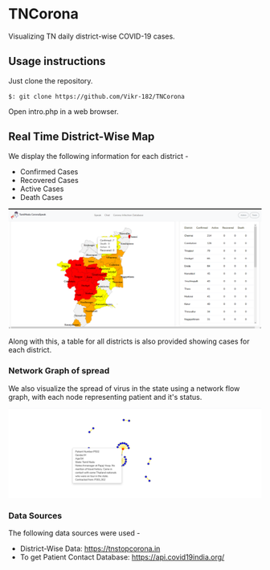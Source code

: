 # TNCorona

Visualizing TN daily district-wise COVID-19 cases.

## Usage instructions
Just clone the repository.
```
$: git clone https://github.com/Vikr-182/TNCorona
```
Open intro.php in a web browser.

## Real Time District-Wise Map
We display the following information for each district -

- Confirmed Cases
- Recovered Cases
- Active Cases
- Death Cases

![Map and Table](./images/map.png)

Along with this, a table for all districts is also provided showing cases for each district.

### Network Graph of spread
We also visualize the spread of virus in the state using a network flow graph, with each node representing patient and it's status.

![Spread](./images/spread.png)

### Data Sources
The following data sources were used - 

- District-Wise Data: https://tnstopcorona.in
- To get Patient Contact Database: https://api.covid19india.org/

